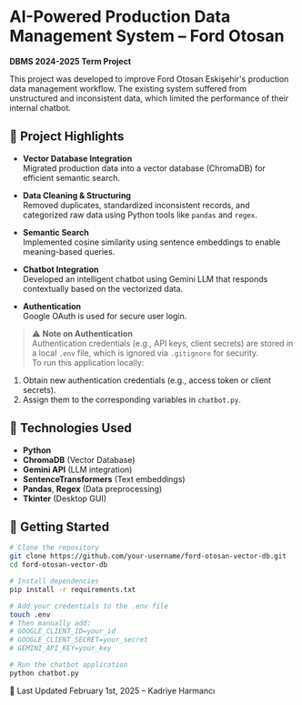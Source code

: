 # AI-Powered Production Data Management System – Ford Otosan  
**DBMS 2024-2025 Term Project**

This project was developed to improve Ford Otosan Eskişehir's production data management workflow. The existing system suffered from unstructured and inconsistent data, which limited the performance of their internal chatbot.

## 🧠 Project Highlights
- **Vector Database Integration**  
  Migrated production data into a vector database (ChromaDB) for efficient semantic search.

- **Data Cleaning & Structuring**  
  Removed duplicates, standardized inconsistent records, and categorized raw data using Python tools like `pandas` and `regex`.

- **Semantic Search**  
  Implemented cosine similarity using sentence embeddings to enable meaning-based queries.

- **Chatbot Integration**  
  Developed an intelligent chatbot using Gemini LLM that responds contextually based on the vectorized data.

- **Authentication**  
  Google OAuth is used for secure user login.

> ⚠️ **Note on Authentication**  
Authentication credentials (e.g., API keys, client secrets) are stored in a local `.env` file, which is ignored via `.gitignore` for security.  
To run this application locally:
1. Obtain new authentication credentials (e.g., access token or client secrets).
2. Assign them to the corresponding variables in `chatbot.py`.

## 🔧 Technologies Used
- **Python**  
- **ChromaDB** (Vector Database)  
- **Gemini API** (LLM integration)  
- **SentenceTransformers** (Text embeddings)  
- **Pandas**, **Regex** (Data preprocessing)  
- **Tkinter** (Desktop GUI)

## 🚀 Getting Started

```bash
# Clone the repository
git clone https://github.com/your-username/ford-otosan-vector-db.git
cd ford-otosan-vector-db

# Install dependencies
pip install -r requirements.txt

# Add your credentials to the .env file
touch .env
# Then manually add:
# GOOGLE_CLIENT_ID=your_id
# GOOGLE_CLIENT_SECRET=your_secret
# GEMINI_API_KEY=your_key

# Run the chatbot application
python chatbot.py
```
📅 Last Updated
February 1st, 2025 – Kadriye Harmancı
